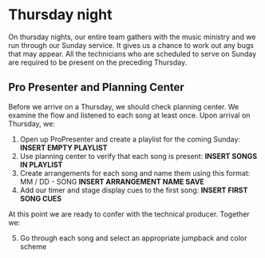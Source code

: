 <!-- TITLE: 301 - How do we "do media"? -->
<!-- SUBTITLE: Get through this and we're pretty much all done learning! -->

# Thursday night
On thursday nights, our entire team gathers with the music ministry and we run through our Sunday service. It gives us a chance to work out any bugs that may appear. All the technicians who are scheduled to serve on Sunday are required to be present on the preceding Thursday.
## Pro Presenter and Planning Center
Before we arrive on a Thursday, we should check planning center. We examine the flow and listened to each song at least once. Upon arrival on Thursday, we:
1. Open up ProPresenter and create a playlist for the coming Sunday:
**INSERT EMPTY PLAYLIST**
2. Use planning center to verify that each song is present:
**INSERT SONGS IN PLAYLIST**
3. Create arrangements for each song and name them using this format: MM / DD - SONG
**INSERT ARRANGEMENT NAME SAVE**
4. Add our timer and stage display cues to the first song:
**INSERT FIRST SONG CUES**

At this point we are ready to confer with the technical producer. Together we:

5. Go through each song and select an appropriate jumpback and color scheme